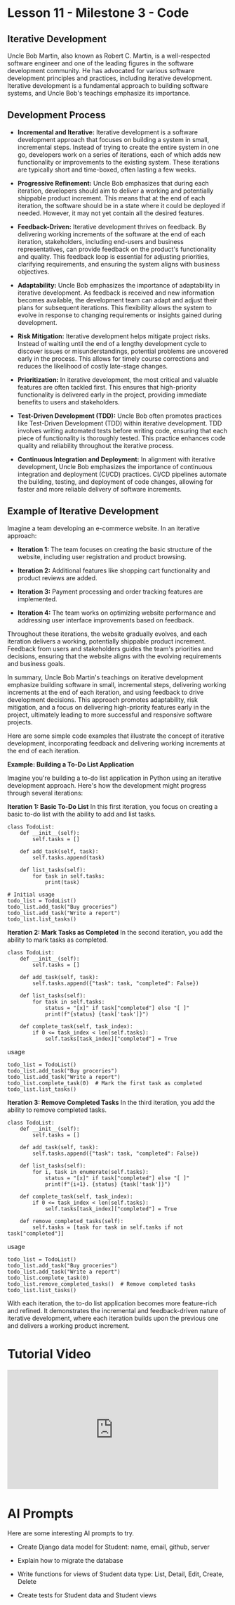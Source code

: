 # Lesson 11 - Milestone 3 - Code

## Iterative Development

Uncle Bob Martin, also known as Robert C. Martin, is a well-respected software engineer and one of the leading figures in the software development community. He has advocated for various software development principles and practices, including iterative development. Iterative development is a fundamental approach to building software systems, and Uncle Bob's teachings emphasize its importance. 

## Development Process

* **Incremental and Iterative:** Iterative development is a software development approach that focuses on building a system in small, incremental steps. Instead of trying to create the entire system in one go, developers work on a series of iterations, each of which adds new functionality or improvements to the existing system. These iterations are typically short and time-boxed, often lasting a few weeks.

* **Progressive Refinement:** Uncle Bob emphasizes that during each iteration, developers should aim to deliver a working and potentially shippable product increment. This means that at the end of each iteration, the software should be in a state where it could be deployed if needed. However, it may not yet contain all the desired features.

*  **Feedback-Driven:** Iterative development thrives on feedback. By delivering working increments of the software at the end of each iteration, stakeholders, including end-users and business representatives, can provide feedback on the product's functionality and quality. This feedback loop is essential for adjusting priorities, clarifying requirements, and ensuring the system aligns with business objectives.

*  **Adaptability:** Uncle Bob emphasizes the importance of adaptability in iterative development. As feedback is received and new information becomes available, the development team can adapt and adjust their plans for subsequent iterations. This flexibility allows the system to evolve in response to changing requirements or insights gained during development.

*  **Risk Mitigation:** Iterative development helps mitigate project risks. Instead of waiting until the end of a lengthy development cycle to discover issues or misunderstandings, potential problems are uncovered early in the process. This allows for timely course corrections and reduces the likelihood of costly late-stage changes.

*  **Prioritization:** In iterative development, the most critical and valuable features are often tackled first. This ensures that high-priority functionality is delivered early in the project, providing immediate benefits to users and stakeholders.

*  **Test-Driven Development (TDD):** Uncle Bob often promotes practices like Test-Driven Development (TDD) within iterative development. TDD involves writing automated tests before writing code, ensuring that each piece of functionality is thoroughly tested. This practice enhances code quality and reliability throughout the iterative process.

*  **Continuous Integration and Deployment:** In alignment with iterative development, Uncle Bob emphasizes the importance of continuous integration and deployment (CI/CD) practices. CI/CD pipelines automate the building, testing, and deployment of code changes, allowing for faster and more reliable delivery of software increments.


## Example of Iterative Development

Imagine a team developing an e-commerce website. In an iterative approach:

- **Iteration 1:** The team focuses on creating the basic structure of the website, including user registration and product browsing.

- **Iteration 2:** Additional features like shopping cart functionality and product reviews are added.

- **Iteration 3:** Payment processing and order tracking features are implemented.

- **Iteration 4:** The team works on optimizing website performance and addressing user interface improvements based on feedback.

Throughout these iterations, the website gradually evolves, and each iteration delivers a working, potentially shippable product increment. Feedback from users and stakeholders guides the team's priorities and decisions, ensuring that the website aligns with the evolving requirements and business goals.

In summary, Uncle Bob Martin's teachings on iterative development emphasize building software in small, incremental steps, delivering working increments at the end of each iteration, and using feedback to drive development decisions. This approach promotes adaptability, risk mitigation, and a focus on delivering high-priority features early in the project, ultimately leading to more successful and responsive software projects.


Here are some simple code examples that illustrate the concept of iterative development, incorporating feedback and delivering working increments at the end of each iteration.

**Example: Building a To-Do List Application**

Imagine you're building a to-do list application in Python using an iterative development approach. Here's how the development might progress through several iterations:

**Iteration 1: Basic To-Do List**
In this first iteration, you focus on creating a basic to-do list with the ability to add and list tasks.

    class TodoList:
        def __init__(self):
            self.tasks = []

        def add_task(self, task):
            self.tasks.append(task)

        def list_tasks(self):
            for task in self.tasks:
                print(task)

    # Initial usage
    todo_list = TodoList()
    todo_list.add_task("Buy groceries")
    todo_list.add_task("Write a report")
    todo_list.list_tasks()

**Iteration 2: Mark Tasks as Completed**
In the second iteration, you add the ability to mark tasks as completed.

    class TodoList:
        def __init__(self):
            self.tasks = []

        def add_task(self, task):
            self.tasks.append({"task": task, "completed": False})

        def list_tasks(self):
            for task in self.tasks:
                status = "[x]" if task["completed"] else "[ ]"
                print(f"{status} {task['task']}")

        def complete_task(self, task_index):
            if 0 <= task_index < len(self.tasks):
                self.tasks[task_index]["completed"] = True

usage

    todo_list = TodoList()
    todo_list.add_task("Buy groceries")
    todo_list.add_task("Write a report")
    todo_list.complete_task(0)  # Mark the first task as completed
    todo_list.list_tasks()


**Iteration 3: Remove Completed Tasks**
In the third iteration, you add the ability to remove completed tasks.

    class TodoList:
        def __init__(self):
            self.tasks = []

        def add_task(self, task):
            self.tasks.append({"task": task, "completed": False})

        def list_tasks(self):
            for i, task in enumerate(self.tasks):
                status = "[x]" if task["completed"] else "[ ]"
                print(f"{i+1}. {status} {task['task']}")

        def complete_task(self, task_index):
            if 0 <= task_index < len(self.tasks):
                self.tasks[task_index]["completed"] = True

        def remove_completed_tasks(self):
            self.tasks = [task for task in self.tasks if not task["completed"]]

usage

    todo_list = TodoList()
    todo_list.add_task("Buy groceries")
    todo_list.add_task("Write a report")
    todo_list.complete_task(0)
    todo_list.remove_completed_tasks()  # Remove completed tasks
    todo_list.list_tasks()

With each iteration, the to-do list application becomes more feature-rich and refined. It demonstrates the incremental and feedback-driven nature of iterative development, where each iteration builds upon the previous one and delivers a working product increment.


# Tutorial Video

<iframe width="481" height="271" src="https://www.youtube.com/embed/T8xvMIiFzD0" title="How To Create An MVP" frameborder="0" allow="accelerometer; autoplay; clipboard-write; encrypted-media; gyroscope; picture-in-picture; web-share" allowfullscreen></iframe>



# AI Prompts

Here are some interesting AI prompts to try.

* Create Django data model for Student: name, email, github, server

* Explain how to migrate the database

* Write functions for views of Student data type: List, Detail, Edit, Create, Delete

* Create tests for Student data and Student views

